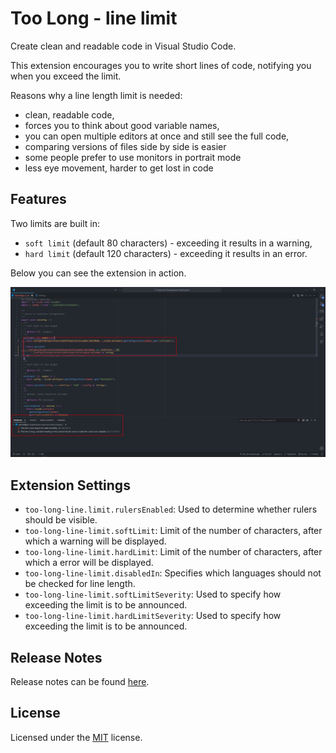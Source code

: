 # Too Long - line limit

Create clean and readable code in Visual Studio Code.

This extension encourages you to write short lines of code, notifying you when you exceed the limit.

Reasons why a line length limit is needed:

- clean, readable code,
- forces you to think about good variable names,
- you can open multiple editors at once and still see the full code,
- comparing versions of files side by side is easier
- some people prefer to use monitors in portrait mode
- less eye movement, harder to get lost in code

## Features

Two limits are built in:

- `soft limit` (default 80 characters) - exceeding it results in a warning,
- `hard limit` (default 120 characters) - exceeding it results in an error.

Below you can see the extension in action.

![Extension Image](assets/images/readme_extension_image.png)

## Extension Settings

* `too-long-line.limit.rulersEnabled`: Used to determine whether rulers should be visible.
* `too-long-line-limit.softLimit`: Limit of the number of characters, after which a warning will be displayed.
* `too-long-line-limit.hardLimit`: Limit of the number of characters, after which a error will be displayed.
* `too-long-line-limit.disabledIn`: Specifies which languages should not be checked for line length.
* `too-long-line-limit.softLimitSeverity`: Used to specify how exceeding the limit is to be announced.
* `too-long-line-limit.hardLimitSeverity`: Used to specify how exceeding the limit is to be announced.

## Release Notes

Release notes can be found [here](https://github.com/MASSHUU12/too-long-line-limit/blob/main/CHANGELOG.md).

## License

Licensed under the [MIT](https://github.com/MASSHUU12/too-long-line-limit/blob/main/LICENSE) license.
